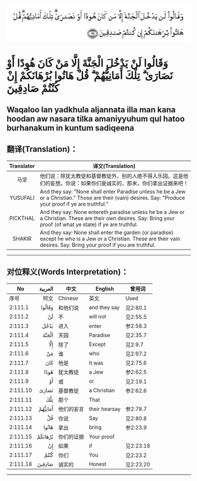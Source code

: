 ![002:111](images/002_111.gif)

#   وَقَالُوا لَنْ يَدْخُلَ الْجَنَّةَ إِلَّا مَنْ كَانَ هُودًا أَوْ نَصَارَىٰ ۗ تِلْكَ أَمَانِيُّهُمْ ۗ قُلْ هَاتُوا بُرْهَانَكُمْ إِنْ كُنْتُمْ صَادِقِينَ 

## Waqaloo lan yadkhula aljannata illa man kana hoodan aw nasara tilka amaniyyuhum qul hatoo burhanakum in kuntum sadiqeena

## 翻译(Translation)：

| Translator | 译文(Translation)                                            |
|:----------:| ------------------------------------------------------------ |
| 马坚       | 他们说：除犹太教徒和基督教徒外，别的人绝不得入乐园。这是他们的妄想。你说：如果你们是诚实的，那末，你们拿出证据来吧！ |
| YUSUFALI   | And they say: "None shall enter Paradise unless he be a Jew or a Christian." Those are their (vain) desires. Say: "Produce your proof if ye are truthful." |
| PICKTHAL   | And they say: None entereth paradise unless he be a Jew or a Christian. These are their own desires. Say: Bring your proof (of what ye state) if ye are truthful. |
| SHAKIR     | And they say: None shall enter the garden (or paradise) except he who is a Jew or a Christian. These are their vain desires. Say: Bring your proof if you are truthful. |

---

## 对位释义(Words Interpretation)：

| No       | العربية | 中文       | English       | 曾用词    |
| -------- | ------: | ---------- | ------------- | --------- |
| 序号     |    阿文 | Chinese    | 英文          | Used      |
| 2:111.1  |  وَقَالُوا | 和他们说   | and they say  | 见2:80.1  |
| 2:111.2  |      لَنْ | 不         | will not      | 见2:55.5  |
| 2:111.3  |    يَدْخُلَ | 进入       | enter         | 参2:58.3  |
| 2:111.4  |   الْجَنَّةَ | 天园       | Paradise      | 见2:35.7  |
| 2:111.5  |     إِلَّا | 除了       | Except        | 见2:9.7   |
| 2:111.6  |      مَنْ | 谁         | who           | 见2:97.2  |
| 2:111.7  |     كَانَ | 他是       | It was        | 见2:75.6  |
| 2:111.8  |    هُودًا | 犹太教徒   | a Jew         | 参2:62.5  |
| 2:111.9  |      أَوْ | 或         | or            | 见2:19.1  |
| 2:111.10 |   نَصَارَىٰ | 基督教徒   | a Christian   | 参2:62.6  |
| 2:111.11 |     تِلْكَ | 那个       | That          |           |
| 2:111.12 | أَمَانِيُّهُمْ | 他们的妄言 | their hearsay | 参2:78.7  |
| 2:111.13 |      قُلْ | 你说       | Say           | 见2:80.8  |
| 2:111.14 |   هَاتُوا | 拿出       | bring         | 参2:23.9  |
| 2:111.15 | بُرْهَانَكُمْ | 你们的证据 | Your proof    |           |
| 2:111.16 |      إِنْ | 如果       | if            | 见2:23.18 |
| 2:111.17 |    كُنْتُمْ | 你们       | You           | 见2:23.2  |
| 2:111.18 |  صَادِقِينَ | 诚实的     | Honest        | 见2:23.20 |

---
